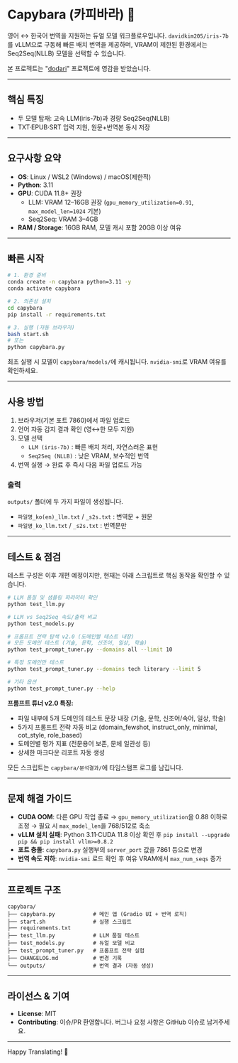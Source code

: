 # Capybara (카피바라) 🦫

영어 ↔ 한국어 번역을 지원하는 듀얼 모델 워크플로우입니다. `davidkim205/iris-7b`를 vLLM으로 구동해 빠른 배치 번역을 제공하며, VRAM이 제한된 환경에서는 Seq2Seq(NLLB) 모델을 선택할 수 있습니다.

본 프로젝트는 "[dodari](https://github.com/vEduardovich/dodari)" 프로젝트에 영감을 받았습니다.

---

## 핵심 특징

- 두 모델 탑재: 고속 LLM(iris-7b)과 경량 Seq2Seq(NLLB)
- TXT·EPUB·SRT 입력 지원, 원문+번역본 동시 저장

---

## 요구사항 요약

- **OS**: Linux / WSL2 (Windows) / macOS(제한적)
- **Python**: 3.11
- **GPU**: CUDA 11.8+ 권장
  - LLM: VRAM 12–16GB 권장 (`gpu_memory_utilization=0.91`, `max_model_len=1024` 기본)
  - Seq2Seq: VRAM 3–4GB
- **RAM / Storage**: 16GB RAM, 모델 캐시 포함 20GB 이상 여유

---

## 빠른 시작

```bash
# 1. 환경 준비
conda create -n capybara python=3.11 -y
conda activate capybara

# 2. 의존성 설치
cd capybara
pip install -r requirements.txt

# 3. 실행 (자동 브라우저)
bash start.sh
# 또는
python capybara.py
```

최초 실행 시 모델이 `capybara/models/`에 캐시됩니다. `nvidia-smi`로 VRAM 여유를 확인하세요.

---

## 사용 방법

1. 브라우저(기본 포트 7860)에서 파일 업로드
2. 언어 자동 감지 결과 확인 (영↔한 모두 지원)
3. 모델 선택
   - `LLM (iris-7b)` : 빠른 배치 처리, 자연스러운 표현
   - `Seq2Seq (NLLB)` : 낮은 VRAM, 보수적인 번역
4. 번역 실행 → 완료 후 즉시 다음 파일 업로드 가능

### 출력

`outputs/` 폴더에 두 가지 파일이 생성됩니다.
- `파일명_ko(en)_llm.txt` / `_s2s.txt` : 번역문 + 원문
- `파일명_ko_llm.txt` / `_s2s.txt`     : 번역문만

---

## 테스트 & 점검

테스트 구성은 이후 개편 예정이지만, 현재는 아래 스크립트로 핵심 동작을 확인할 수 있습니다.

```bash
# LLM 품질 및 샘플링 파라미터 확인
python test_llm.py

# LLM vs Seq2Seq 속도/출력 비교
python test_models.py

# 프롬프트 전략 탐색 v2.0 (도메인별 테스트 내장)
# 모든 도메인 테스트 (기술, 문학, 신조어, 일상, 학술)
python test_prompt_tuner.py --domains all --limit 10

# 특정 도메인만 테스트
python test_prompt_tuner.py --domains tech literary --limit 5

# 기타 옵션
python test_prompt_tuner.py --help
```

**프롬프트 튜너 v2.0 특징:**
- 파일 내부에 5개 도메인의 테스트 문장 내장 (기술, 문학, 신조어/속어, 일상, 학술)
- 5가지 프롬프트 전략 자동 비교 (domain_fewshot, instruct_only, minimal, cot_style, role_based)
- 도메인별 평가 지표 (전문용어 보존, 문체 일관성 등)
- 상세한 마크다운 리포트 자동 생성

모든 스크립트는 `capybara/분석결과/`에 타임스탬프 로그를 남깁니다.

---

## 문제 해결 가이드

- **CUDA OOM**: 다른 GPU 작업 종료 → `gpu_memory_utilization`을 0.88 이하로 조정 → 필요 시 `max_model_len`을 768/512로 축소
- **vLLM 설치 실패**: Python 3.11·CUDA 11.8 이상 확인 후 `pip install --upgrade pip && pip install vllm>=0.8.2`
- **포트 충돌**: `capybara.py` 실행부의 `server_port` 값을 7861 등으로 변경
- **번역 속도 저하**: `nvidia-smi` 로드 확인 후 여유 VRAM에서 `max_num_seqs` 증가

---

## 프로젝트 구조

```
capybara/
├── capybara.py            # 메인 앱 (Gradio UI + 번역 로직)
├── start.sh               # 실행 스크립트
├── requirements.txt
├── test_llm.py            # LLM 품질 테스트
├── test_models.py         # 듀얼 모델 비교
├── test_prompt_tuner.py   # 프롬프트 전략 실험
├── CHANGELOG.md           # 변경 기록
└── outputs/               # 번역 결과 (자동 생성)
```

---

## 라이선스 & 기여

- **License**: MIT
- **Contributing**: 이슈/PR 환영합니다. 버그나 요청 사항은 GitHub 이슈로 남겨주세요.

---

Happy Translating! 🦫
